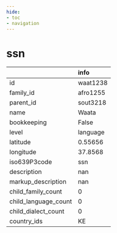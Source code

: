 ```yaml
---
hide:
- toc
- navigation
---
```

# ssn
|                      | info     |
|:---------------------|:---------|
| id                   | waat1238 |
| family_id            | afro1255 |
| parent_id            | sout3218 |
| name                 | Waata    |
| bookkeeping          | False    |
| level                | language |
| latitude             | 0.55656  |
| longitude            | 37.8568  |
| iso639P3code         | ssn      |
| description          | nan      |
| markup_description   | nan      |
| child_family_count   | 0        |
| child_language_count | 0        |
| child_dialect_count  | 0        |
| country_ids          | KE       |
